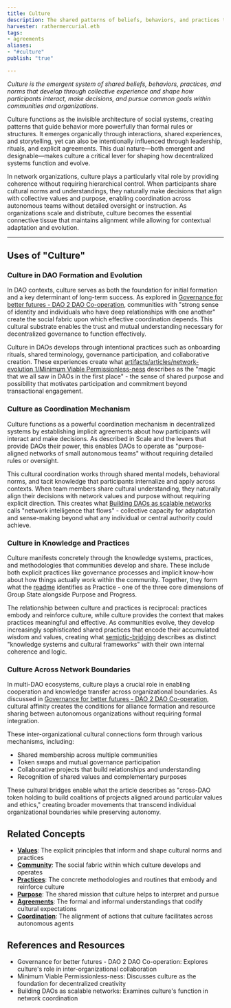 ```yaml
---
title: Culture
description: The shared patterns of beliefs, behaviors, and practices that emerge from and shape interactions within communities and organizations 
harvester: rathermercurial.eth 
tags:
- agreements 
aliases:
- "#culture"
publish: "true"

---
```


_Culture is the emergent system of shared beliefs, behaviors, practices, and norms that develop through collective experience and shape how participants interact, make decisions, and pursue common goals within communities and organizations._

Culture functions as the invisible architecture of social systems, creating patterns that guide behavior more powerfully than formal rules or structures. It emerges organically through interactions, shared experiences, and storytelling, yet can also be intentionally influenced through leadership, rituals, and explicit agreements. This dual nature—both emergent and designable—makes culture a critical lever for shaping how decentralized systems function and evolve.

In network organizations, culture plays a particularly vital role by providing coherence without requiring hierarchical control. When participants share cultural norms and understandings, they naturally make decisions that align with collective values and purpose, enabling coordination across autonomous teams without detailed oversight or instruction. As organizations scale and distribute, culture becomes the essential connective tissue that maintains alignment while allowing for contextual adaptation and evolution.

---

## Uses of "Culture"

### Culture in DAO Formation and Evolution

In DAO contexts, culture serves as both the foundation for initial formation and a key determinant of long-term success. As explored in [Governance for better futures - DAO 2 DAO Co-operation](artifacts/articles/governance-for-better-futures%201/Governance%20for%20better%20futures%20-%20DAO%202%20DAO%20Co-operation.md), communities with "strong sense of identity and individuals who have deep relationships with one another" create the social fabric upon which effective coordination depends. This cultural substrate enables the trust and mutual understanding necessary for decentralized governance to function effectively.

Culture in DAOs develops through intentional practices such as onboarding rituals, shared terminology, governance participation, and collaborative creation. These experiences create what [artifacts/articles/network-evolution 1/Minimum Viable Permissionless-ness](artifacts/articles/network-evolution%201/Minimum%20Viable%20Permissionless-ness) describes as the "magic that we all saw in DAOs in the first place" - the sense of shared purpose and possibility that motivates participation and commitment beyond transactional engagement.

### Culture as Coordination Mechanism

Culture functions as a powerful coordination mechanism in decentralized systems by establishing implicit agreements about how participants will interact and make decisions. As described in Scale and the levers that provide DAOs their power, this enables DAOs to operate as "purpose-aligned networks of small autonomous teams" without requiring detailed rules or oversight.

This cultural coordination works through shared mental models, behavioral norms, and tacit knowledge that participants internalize and apply across contexts. When team members share cultural understanding, they naturally align their decisions with network values and purpose without requiring explicit direction. This creates what [Building DAOs as scalable networks](artifacts/articles/network-evolution%201/Building%20DAOs%20as%20scalable%20networks.md) calls "network intelligence that flows" - collective capacity for adaptation and sense-making beyond what any individual or central authority could achieve.

### Culture in Knowledge and Practices

Culture manifests concretely through the knowledge systems, practices, and methodologies that communities develop and share. These include both explicit practices like governance processes and implicit know-how about how things actually work within the community. Together, they form what the [readme](artifacts/guides/dao-primitives-framework/readme.md) identifies as Practice - one of the three core dimensions of Group State alongside Purpose and Progress.

The relationship between culture and practices is reciprocal: practices embody and reinforce culture, while culture provides the context that makes practices meaningful and effective. As communities evolve, they develop increasingly sophisticated shared practices that encode their accumulated wisdom and values, creating what [semiotic-bridging](tags/semiotic-bridging.md) describes as distinct "knowledge systems and cultural frameworks" with their own internal coherence and logic.

### Culture Across Network Boundaries

In multi-DAO ecosystems, culture plays a crucial role in enabling cooperation and knowledge transfer across organizational boundaries. As discussed in [Governance for better futures - DAO 2 DAO Co-operation](artifacts/articles/governance-for-better-futures%201/Governance%20for%20better%20futures%20-%20DAO%202%20DAO%20Co-operation.md), cultural affinity creates the conditions for alliance formation and resource sharing between autonomous organizations without requiring formal integration.

These inter-organizational cultural connections form through various mechanisms, including:

- Shared membership across multiple communities
- Token swaps and mutual governance participation
- Collaborative projects that build relationships and understanding
- Recognition of shared values and complementary purposes

These cultural bridges enable what the article describes as "cross-DAO token holding to build coalitions of projects aligned around particular values and ethics," creating broader movements that transcend individual organizational boundaries while preserving autonomy.

## Related Concepts

- **[Values](tags/values.md)**: The explicit principles that inform and shape cultural norms and practices
- **[Community](tags/community.md)**: The social fabric within which culture develops and operates
- **[Practices](tags/practices.md)**: The concrete methodologies and routines that embody and reinforce culture
- **[Purpose](tags/purpose.md)**: The shared mission that culture helps to interpret and pursue
- **[Agreements](tags/agreements.md)**: The formal and informal understandings that codify cultural expectations
- **[Coordination](tags/coordination.md)**: The alignment of actions that culture facilitates across autonomous agents

## References and Resources

- Governance for better futures - DAO 2 DAO Co-operation: Explores culture's role in inter-organizational collaboration
- Minimum Viable Permissionless-ness: Discusses culture as the foundation for decentralized creativity
- Building DAOs as scalable networks: Examines culture's function in network coordination
